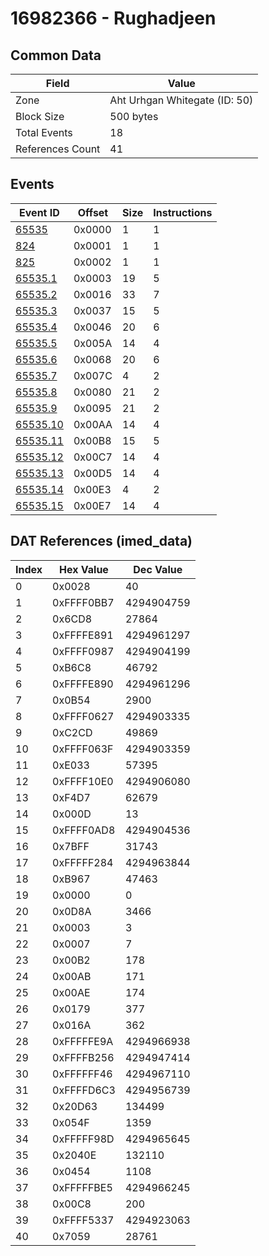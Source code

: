 # 16982366 - Rughadjeen

## Common Data

| Field            | Value                         |
|------------------|-------------------------------|
| Zone             | Aht Urhgan Whitegate (ID: 50) |
| Block Size       | 500 bytes                     |
| Total Events     | 18                            |
| References Count | 41                            |

## Events

| Event ID                  | Offset   |   Size |   Instructions |
|---------------------------|----------|--------|----------------|
| [65535](./65535.md)       | 0x0000   |      1 |              1 |
| [824](./824.md)           | 0x0001   |      1 |              1 |
| [825](./825.md)           | 0x0002   |      1 |              1 |
| [65535.1](./65535.1.md)   | 0x0003   |     19 |              5 |
| [65535.2](./65535.2.md)   | 0x0016   |     33 |              7 |
| [65535.3](./65535.3.md)   | 0x0037   |     15 |              5 |
| [65535.4](./65535.4.md)   | 0x0046   |     20 |              6 |
| [65535.5](./65535.5.md)   | 0x005A   |     14 |              4 |
| [65535.6](./65535.6.md)   | 0x0068   |     20 |              6 |
| [65535.7](./65535.7.md)   | 0x007C   |      4 |              2 |
| [65535.8](./65535.8.md)   | 0x0080   |     21 |              2 |
| [65535.9](./65535.9.md)   | 0x0095   |     21 |              2 |
| [65535.10](./65535.10.md) | 0x00AA   |     14 |              4 |
| [65535.11](./65535.11.md) | 0x00B8   |     15 |              5 |
| [65535.12](./65535.12.md) | 0x00C7   |     14 |              4 |
| [65535.13](./65535.13.md) | 0x00D5   |     14 |              4 |
| [65535.14](./65535.14.md) | 0x00E3   |      4 |              2 |
| [65535.15](./65535.15.md) | 0x00E7   |     14 |              4 |

## DAT References (imed_data)

|   Index | Hex Value   |   Dec Value |
|---------|-------------|-------------|
|       0 | 0x0028      |          40 |
|       1 | 0xFFFF0BB7  |  4294904759 |
|       2 | 0x6CD8      |       27864 |
|       3 | 0xFFFFE891  |  4294961297 |
|       4 | 0xFFFF0987  |  4294904199 |
|       5 | 0xB6C8      |       46792 |
|       6 | 0xFFFFE890  |  4294961296 |
|       7 | 0x0B54      |        2900 |
|       8 | 0xFFFF0627  |  4294903335 |
|       9 | 0xC2CD      |       49869 |
|      10 | 0xFFFF063F  |  4294903359 |
|      11 | 0xE033      |       57395 |
|      12 | 0xFFFF10E0  |  4294906080 |
|      13 | 0xF4D7      |       62679 |
|      14 | 0x000D      |          13 |
|      15 | 0xFFFF0AD8  |  4294904536 |
|      16 | 0x7BFF      |       31743 |
|      17 | 0xFFFFF284  |  4294963844 |
|      18 | 0xB967      |       47463 |
|      19 | 0x0000      |           0 |
|      20 | 0x0D8A      |        3466 |
|      21 | 0x0003      |           3 |
|      22 | 0x0007      |           7 |
|      23 | 0x00B2      |         178 |
|      24 | 0x00AB      |         171 |
|      25 | 0x00AE      |         174 |
|      26 | 0x0179      |         377 |
|      27 | 0x016A      |         362 |
|      28 | 0xFFFFFE9A  |  4294966938 |
|      29 | 0xFFFFB256  |  4294947414 |
|      30 | 0xFFFFFF46  |  4294967110 |
|      31 | 0xFFFFD6C3  |  4294956739 |
|      32 | 0x20D63     |      134499 |
|      33 | 0x054F      |        1359 |
|      34 | 0xFFFFF98D  |  4294965645 |
|      35 | 0x2040E     |      132110 |
|      36 | 0x0454      |        1108 |
|      37 | 0xFFFFFBE5  |  4294966245 |
|      38 | 0x00C8      |         200 |
|      39 | 0xFFFF5337  |  4294923063 |
|      40 | 0x7059      |       28761 |
